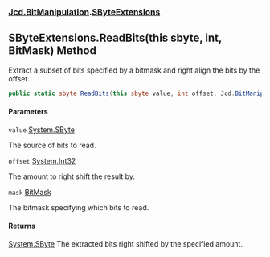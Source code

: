 ### [Jcd.BitManipulation](Jcd.BitManipulation.md 'Jcd.BitManipulation').[SByteExtensions](Jcd.BitManipulation.SByteExtensions.md 'Jcd.BitManipulation.SByteExtensions')

## SByteExtensions.ReadBits(this sbyte, int, BitMask) Method

Extract a subset of bits specified by a bitmask and right align the bits by the offset.

```csharp
public static sbyte ReadBits(this sbyte value, int offset, Jcd.BitManipulation.BitMask mask);
```
#### Parameters

<a name='Jcd.BitManipulation.SByteExtensions.ReadBits(thissbyte,int,Jcd.BitManipulation.BitMask).value'></a>

`value` [System.SByte](https://docs.microsoft.com/en-us/dotnet/api/System.SByte 'System.SByte')

The source of bits to read.

<a name='Jcd.BitManipulation.SByteExtensions.ReadBits(thissbyte,int,Jcd.BitManipulation.BitMask).offset'></a>

`offset` [System.Int32](https://docs.microsoft.com/en-us/dotnet/api/System.Int32 'System.Int32')

The amount to right shift the result by.

<a name='Jcd.BitManipulation.SByteExtensions.ReadBits(thissbyte,int,Jcd.BitManipulation.BitMask).mask'></a>

`mask` [BitMask](Jcd.BitManipulation.BitMask.md 'Jcd.BitManipulation.BitMask')

The bitmask specifying which bits to read.

#### Returns
[System.SByte](https://docs.microsoft.com/en-us/dotnet/api/System.SByte 'System.SByte')
The extracted bits right shifted by the specified amount.